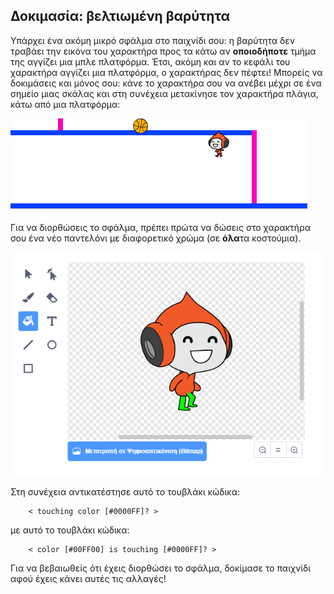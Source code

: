 ## Δοκιμασία: βελτιωμένη βαρύτητα

Υπάρχει ένα ακόμη μικρό σφάλμα στο παιχνίδι σου: η βαρύτητα δεν τραβάει την εικόνα του χαρακτήρα προς τα κάτω αν **οποιοδήποτε** τμήμα της αγγίζει μια μπλε πλατφόρμα. Έτσι, ακόμη και αν το κεφάλι του χαρακτήρα αγγίζει μια πλατφόρμα, ο χαρακτήρας δεν πέφτει! Μπορείς να δοκιμάσεις και μόνος σου: κάνε το χαρακτήρα σου να ανέβει μέχρι σε ένα σημείο μιας σκάλας και στη συνέχεια μετακίνησε τον χαρακτήρα πλάγια, κάτω από μια πλατφόρμα:

![στιγμιότυπο οθόνης](images/dodge-gravity-bug.png)

Για να διορθώσεις το σφάλμα, πρέπει πρώτα να δώσεις στο χαρακτήρα σου ένα νέο παντελόνι με διαφορετικό χρώμα (σε **όλα**τα κοστούμια).

![στιγμιότυπο οθόνης](images/dodge-trousers.png)

Στη συνέχεια αντικατέστησε αυτό το τουβλάκι κώδικα:

```blocks3
    < touching color [#0000FF]? >
```

με αυτό το τουβλάκι κώδικα:

```blocks3
    < color [#00FF00] is touching [#0000FF]? >
```

Για να βεβαιωθείς ότι έχεις διορθώσει το σφάλμα, δοκίμασε το παιχνίδι αφού έχεις κάνει αυτές τις αλλαγές!